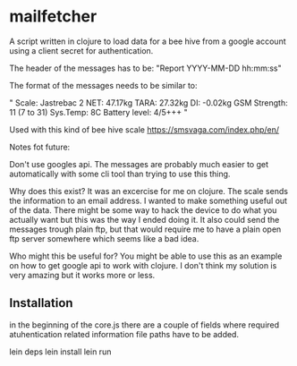 # mailfetcher

A script written in clojure to load data for a bee hive from a google account using a client secret for authentication.

The header of the messages has to be:
"Report YYYY-MM-DD hh:mm:ss"

The format of the messages needs to be similar to:

"
Scale: Jastrebac 2
NET: 47.17kg
TARA: 27.32kg
DI: -0.02kg
GSM Strength: 11 (7 to 31)
Sys.Temp: 8C
Battery level: 4/5+++
"

Used with this kind of bee hive scale https://smsvaga.com/index.php/en/


Notes fot future:

Don't use googles api. The messages are probably much easier to get automatically with some cli tool than trying to use this thing. 

Why does this exist?
It was an excercise for me on clojure. 
The scale sends the information to an email address. I wanted to make something useful out of the data. There might be some way to hack the device to do what you actually want but this was the way I ended doing it. It also could send the messages trough plain ftp, but that would require me to have a plain open ftp server somewhere which seems like a bad idea.

Who might this be useful for?
You might be able to use this as an example on how to get google api to work with clojure. I don't think my solution is very amazing but it works more or less.

## Installation

in the beginning of the core.js there are a couple of fields where required atuhentication related information file paths have to be added.

lein deps
lein install
lein run
